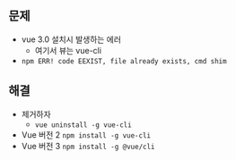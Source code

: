 ## 문제
- vue 3.0 설치시 발생하는 에러 
  - 여기서 뷰는 vue-cli
- `npm ERR! code EEXIST, file already exists, cmd shim`
  
## 해결
- 제거하자
  - `vue uninstall -g vue-cli`
- Vue 버전 2 `npm install -g vue-cli`
- Vue 버전 3 `npm install -g @vue/cli`
